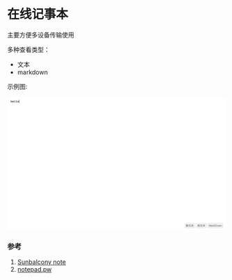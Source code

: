 # 在线记事本

主要方便多设备传输使用

多种查看类型：
- 文本
- markdown


示例图:

![img](https://raw.githubusercontent.com/cute-angelia/notepad-online/main/s1.jpg)

### 参考
1. [Sunbalcony note](https://github.com/Sunbalcony/note)
2. [notepad.pw](https://notepad.pw)
